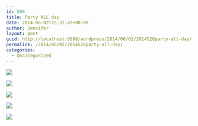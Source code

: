 ```yaml
---
id: 508
title: Party ALL day
date: 2014-06-02T15:31:42+00:00
author: Jennifer
layout: post
guid: http://localhost:8888/wordpress/2014/06/02/2014528party-all-day/
permalink: /2014/06/02/2014528party-all-day/
categories:
  - Uncategorized
---
```

<div class="image-gallery-wrapper">
  <p>
    <img src="http://static1.squarespace.com/static/50db6bb3e4b015296cd43789/50dfa5b1e4b0dc6320e0b5ea/538cca96e4b022cc4c7d213d/1401738877138/2014-04-08+16.04.54.jpg.54.jpg?format=original" />
  </p>
  
  <p>
    <img src="http://static1.squarespace.com/static/50db6bb3e4b015296cd43789/50dfa5b1e4b0dc6320e0b5ea/538cca9de4b022cc4c7d2148/1401738933991/2014-04-08+15.37.10.jpg.10.jpg?format=original" />
  </p>
  
  <p>
    <img src="http://static1.squarespace.com/static/50db6bb3e4b015296cd43789/50dfa5b1e4b0dc6320e0b5ea/538ccab1e4b022cc4c7d216e/1401735889262/2014-04-08+16.06.01.jpg.01.jpg?format=original" />
  </p>
  
  <p>
    <img src="http://static1.squarespace.com/static/50db6bb3e4b015296cd43789/50dfa5b1e4b0dc6320e0b5ea/538ccaa6e4b022cc4c7d2157/1401738992522/2014-04-08+15.27.16.jpg.16.jpg?format=original" />
  </p>
  
  <p>
    <img src="http://static1.squarespace.com/static/50db6bb3e4b015296cd43789/50dfa5b1e4b0dc6320e0b5ea/538ccaaae4b022cc4c7d2166/1401739025452/2014-04-08+15.27.14.jpg.14.jpg?format=original" />
  </p>
</div>